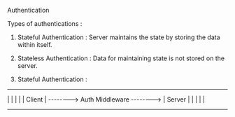 Authentication

Types of authentications :
1) Stateful Authentication : Server maintains the state by storing the data within itself.
2) Stateless Authentication : Data for maintaining state is not stored on the server.

1) Stateful Authentication :

-------------                                      ----------
|           |                                      |        |
| Client    | --------> Auth Middleware -------->  | Server |
|           |                                      |        |
-------------                                      ----------
